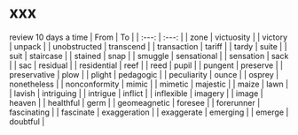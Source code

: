 # xxx

review 10 days a time
| From | To |
| :---: | :---: |
| zone | victuosity |
| victory | unpack |
| unobstructed | transcend |
| transaction | tariff |
| tardy | suite |
| suit | staircase |
| stained | snap |
| smuggle | sensational |
| sensation | sack |
| sac | residual |
| residential | reef |
| reed | pupil |
| pungent | preserve |
| preservative | plow |
| plight | pedagogic |
| peculiarity | ounce |
| osprey | nonetheless |
| nonconformity | mimic |
| mimetic | majestic |
| maize | lawn |
| lavish | intriguing |
| intrigue | inflict |
| inflexible | imagery |
| image | heaven |
| healthful | germ |
| geomeagnetic | foresee |
| forerunner | fascinating |
| fascinate | exaggeration |
| exaggerate | emerging |
| emerge | doubtful |
